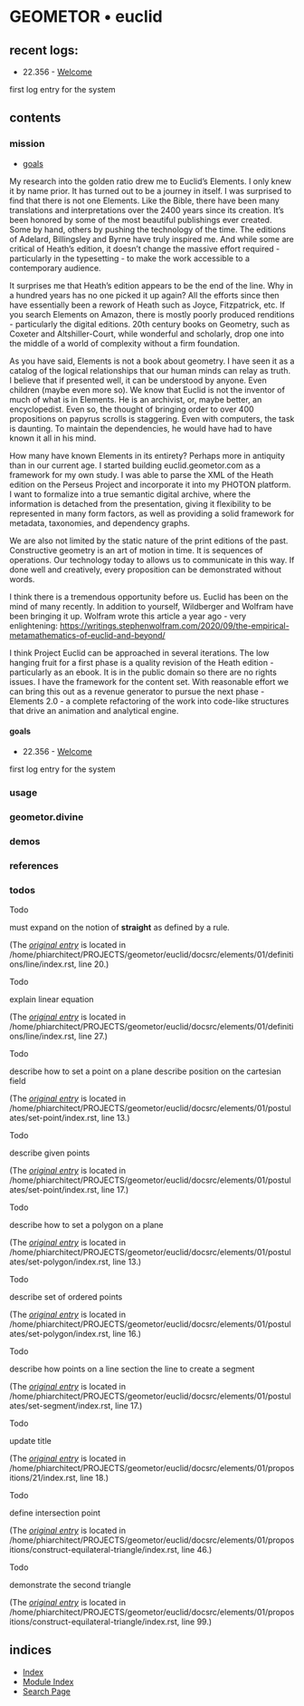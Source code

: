 


# GEOMETOR • euclid



## recent logs:


* 22.356 - [Welcome](index.html#document-log/22.356-152519)


first log entry for the system




## contents




### mission



* [goals](#goals)



My research into the golden ratio drew me to Euclid’s Elements.
I only knew it by name prior. It has turned out to be a journey in itself. I
was surprised to find that there is not one Elements. Like the Bible, there
have been many translations and interpretations over the 2400 years since its
creation. It’s been honored by some of the most beautiful publishings ever
created. Some by hand, others by pushing the technology of the time. The
editions of Adelard, Billingsley and Byrne have truly inspired me. And while
some are critical of Heath’s edition, it doesn’t change the massive effort
required - particularly in the typesetting - to make the work accessible to a
contemporary audience.


It surprises me that Heath’s edition appears to be the end of the line. Why in
a hundred years has no one picked it up again? All the efforts since then have
essentially been a rework of Heath such as Joyce, Fitzpatrick, etc. If you
search Elements on Amazon, there is mostly poorly produced renditions -
particularly the digital editions. 20th century books on Geometry, such as
Coxeter and Altshiller-Court, while wonderful and scholarly, drop one into the
middle of a world of complexity without a firm foundation.


As you have said, Elements is not a book about geometry. I have seen it as a
catalog of the logical relationships that our human minds can relay as truth. I
believe that if presented well, it can be understood by anyone. Even children
(maybe even more so). We know that Euclid is not the inventor of much of what
is in Elements. He is an archivist, or, maybe better, an encyclopedist. Even
so, the thought of bringing order to over 400 propositions on papyrus scrolls
is staggering. Even with computers, the task is daunting. To maintain the
dependencies, he would have had to have known it all in his mind.


How many have known Elements in its entirety? Perhaps more in antiquity than in
our current age. I started building euclid.geometor.com as a framework for my
own study. I was able to parse the XML of the Heath edition on the Perseus
Project and incorporate it into my PHOTON platform. I want to formalize into a
true semantic digital archive, where the information is detached from the
presentation, giving it flexibility to be represented in many form factors, as
well as providing a solid framework for metadata, taxonomies, and dependency
graphs.


We are also not limited by the static nature of the print editions of the past.
Constructive geometry is an art of motion in time. It is sequences of
operations. Our technology today to allows us to communicate in this way. If
done well and creatively, every proposition can be demonstrated without words.


I think there is a tremendous opportunity before us. Euclid has been on the
mind of many recently. In addition to yourself, Wildberger and Wolfram have
been bringing it up. Wolfram wrote this article a year ago - very enlightening:
<https://writings.stephenwolfram.com/2020/09/the-empirical-metamathematics-of-euclid-and-beyond/>


I think Project Euclid can be approached in several iterations. The low hanging
fruit for a first phase is a quality revision of the Heath edition -
particularly as an ebook. It is in the public domain so there are no rights
issues. I have the framework for the content set. With reasonable effort we can
bring this out as a revenue generator to pursue the next phase - Elements 2.0 -
a complete refactoring of the work into code-like structures that drive an
animation and analytical engine.



#### goals


* 22.356 - [Welcome](index.html#document-log/22.356-152519)


first log entry for the system





### usage




### geometor.divine




### demos




### references






### todos



Todo


must expand on the notion of **straight** as defined by a rule.



(The [*original entry*](index.html#id2) is located in /home/phiarchitect/PROJECTS/geometor/euclid/docsrc/elements/01/definitions/line/index.rst, line 20.)



Todo


explain linear equation



(The [*original entry*](index.html#id3) is located in /home/phiarchitect/PROJECTS/geometor/euclid/docsrc/elements/01/definitions/line/index.rst, line 27.)



Todo


describe how to set a point on a plane
describe position on the cartesian field



(The [*original entry*](index.html#id2) is located in /home/phiarchitect/PROJECTS/geometor/euclid/docsrc/elements/01/postulates/set-point/index.rst, line 13.)



Todo


describe given points



(The [*original entry*](index.html#id3) is located in /home/phiarchitect/PROJECTS/geometor/euclid/docsrc/elements/01/postulates/set-point/index.rst, line 17.)



Todo


describe how to set a polygon on a plane



(The [*original entry*](index.html#id2) is located in /home/phiarchitect/PROJECTS/geometor/euclid/docsrc/elements/01/postulates/set-polygon/index.rst, line 13.)



Todo


describe set of ordered points



(The [*original entry*](index.html#id3) is located in /home/phiarchitect/PROJECTS/geometor/euclid/docsrc/elements/01/postulates/set-polygon/index.rst, line 16.)



Todo


describe how points on a line section the line to create a segment



(The [*original entry*](index.html#id2) is located in /home/phiarchitect/PROJECTS/geometor/euclid/docsrc/elements/01/postulates/set-segment/index.rst, line 17.)



Todo


update title



(The [*original entry*](index.html#id4) is located in /home/phiarchitect/PROJECTS/geometor/euclid/docsrc/elements/01/propositions/21/index.rst, line 18.)



Todo


define intersection point



(The [*original entry*](index.html#id1) is located in /home/phiarchitect/PROJECTS/geometor/euclid/docsrc/elements/01/propositions/construct-equilateral-triangle/index.rst, line 46.)



Todo


demonstrate the second triangle



(The [*original entry*](index.html#id2) is located in /home/phiarchitect/PROJECTS/geometor/euclid/docsrc/elements/01/propositions/construct-equilateral-triangle/index.rst, line 99.)






## indices


* [Index](genindex.html)
* [Module Index](py-modindex.html)
* [Search Page](search.html)







